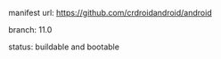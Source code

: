 manifest url:
https://github.com/crdroidandroid/android

branch:
11.0

status:
buildable and bootable
